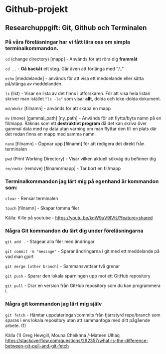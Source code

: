 # Github-projekt
## Researchuppgift: Git, Github och Terminalen

### På våra föreläsningar har vi fått lära oss om simpla terminalkommandon.

`cd` (change directory) [mapp] - Används för att röra dig __frammåt__

`cd ..` - __Gå backåt__ ett steg. Går även att förlänga med "/.."

`echo` [meddelande] - används för att visa ett meddelande eller sätta på/stänga av meddelanden.

`ls` (list) - Visar en lista av det finns i utforskaren. För att visa hela listan skriver man istället `"ls -la"` som visar __allt__, dolda och icke-dolda dokument.

`md/mkdir` [filnamn] - används för att  skapa en mapp

`mv` (move) [gammal_path] [ny_path] - Används för att flytta/byta namn på en fil/mapp. Räknas som ett __destruktivt program__ då det kan skriva över gammal data med ny data utan varning om man flyttar den till en plats där det redan finns en mapp med samma namn.

`nano` [filnamn] - Öppnar upp [filnamn] för att redigera det direkt från terminalen

`pwd` (Print Working Directory) - Visar vilken aktuell sökväg du befinner dig

`rm/rmdir` (remove) [filnamn/mapp] - Tar bort en fil/mapp


### Terminalkommandon jag lärt mig på egenhand är kommandon som:

`clear` - Rensar terminalen

`touch` [filnamn] - Skapar tomma filer

Källa: Kille på youtube - https://youtu.be/kqW9uV9IVtU?feature=shared

### Några Git kommandon du lärt dig under föreläsningarna

`git add .` - Stagear alla filer med ändringar

`git commit -m "message"` - Sparar ändringarna i git med ett meddelande på vad man gjort

`git merge [other branch]` - Sammansvettsar två grenar

`git push` - Sparar den lokala sparningen upp mot ett GitHub repository

`git pull` - Drar en version från GitHub repository som du kan programmera i.

### Några git kommandon jag lärt mig själv

`git fetch` - Hämtar uppdateringar/commits från fjärrstyrd repo/branch som sparas i ens lokala repository utan att sammanfoga med ditt pågående arbete. (1)

Källa
(1) Greg Hewgill, Mouna Cheikhna /-Mateen Ulhaq
https://stackoverflow.com/questions/292357/what-is-the-difference-between-git-pull-and-git-fetch
